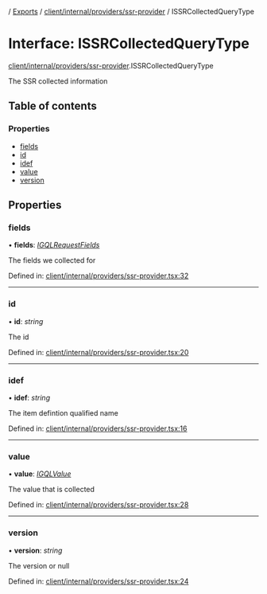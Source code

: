 [](../README.md) / [Exports](../modules.md) / [client/internal/providers/ssr-provider](../modules/client_internal_providers_ssr_provider.md) / ISSRCollectedQueryType

# Interface: ISSRCollectedQueryType

[client/internal/providers/ssr-provider](../modules/client_internal_providers_ssr_provider.md).ISSRCollectedQueryType

The SSR collected information

## Table of contents

### Properties

- [fields](client_internal_providers_ssr_provider.issrcollectedquerytype.md#fields)
- [id](client_internal_providers_ssr_provider.issrcollectedquerytype.md#id)
- [idef](client_internal_providers_ssr_provider.issrcollectedquerytype.md#idef)
- [value](client_internal_providers_ssr_provider.issrcollectedquerytype.md#value)
- [version](client_internal_providers_ssr_provider.issrcollectedquerytype.md#version)

## Properties

### fields

• **fields**: [*IGQLRequestFields*](gql_querier.igqlrequestfields.md)

The fields we collected for

Defined in: [client/internal/providers/ssr-provider.tsx:32](https://github.com/onzag/itemize/blob/28218320/client/internal/providers/ssr-provider.tsx#L32)

___

### id

• **id**: *string*

The id

Defined in: [client/internal/providers/ssr-provider.tsx:20](https://github.com/onzag/itemize/blob/28218320/client/internal/providers/ssr-provider.tsx#L20)

___

### idef

• **idef**: *string*

The item defintion qualified name

Defined in: [client/internal/providers/ssr-provider.tsx:16](https://github.com/onzag/itemize/blob/28218320/client/internal/providers/ssr-provider.tsx#L16)

___

### value

• **value**: [*IGQLValue*](gql_querier.igqlvalue.md)

The value that is collected

Defined in: [client/internal/providers/ssr-provider.tsx:28](https://github.com/onzag/itemize/blob/28218320/client/internal/providers/ssr-provider.tsx#L28)

___

### version

• **version**: *string*

The version or null

Defined in: [client/internal/providers/ssr-provider.tsx:24](https://github.com/onzag/itemize/blob/28218320/client/internal/providers/ssr-provider.tsx#L24)
